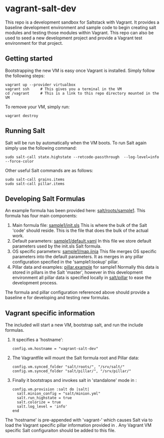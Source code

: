 # vagrant-salt-dev

This repo is a development sandbox for Saltstack with Vagrant. It provides a baseline development environment and sample code to begin creating salt modules and testing those modules within Vagrant.  This repo can also be used to seed a new development project and provide a Vagrant test environment for that project.


## Getting started

Bootstrapping the new VM is easy once Vagrant is installed.  Simply follow the following steps:
```
vagrant up --provider virtualbox
vagrant ssh     # This gives you a terminal in the VM
cd /vagrant     # This is a link to this repo directory mounted in the VM
```

To remove your VM, simply run:
```
vagrant destroy
```


## Running Salt

Salt will be run by automatically when the VM boots.  To run Salt again simply use the following command:
```
sudo salt-call state.highstate --retcode-passthrough  --log-level=info --force-color
```

Other useful Salt commands are as follows:
```
sudo salt-call grains.items
sudo salt-call pillar.items
```


## Developing Salt Formulas

An example formula has been provided here: [salt/roots/sample1](salt/roots/sample1/).  This formula has four main components:

1. Main formula file: [sample1/init.sls](salt/roots/sample1/init.sls)
  This is where the bulk of the Salt 'code' should reside.  This is the file that does the bulk of the actual work.
2. Default parameters: [sample1/default.yaml](salt/roots/sample1/default.yaml)
  In this file we store default parameters used by the init.sls Salt formula.
3. OS specific parameters: [sample1/map.jinja](salt/roots/sample1/map.jinja)
  This file merges OS specific parameters into the default parameters.  It as merges in any pillar configuration specified in the 'sample1:lookup' pillar.
4. Pillar data and examples: [pillar.example](salt/pillar/sample1/init.sls) for sample1
  Normally this data is stored in pillars in the Salt 'master', however in this development environment all pillar data is specified locally in [salt/pillar](salt/pillar/) to ease the development process.

The formula and pillar configuration referenced above should provide a baseline e for developing and testing new formulas.


## Vagrant specific information

The included [](Vagrantfile) will start a new VM, bootstrap salt, and run the include formulas.

1. It specifies a 'hostname':

    ```
    config.vm.hostname = "vagrant-salt-dev"
    ```

2. The Vagrantfile will mount the Salt formula root and Pillar data:

    ```
    config.vm.synced_folder "salt/roots/", "/srv/salt/"
    config.vm.synced_folder "salt/pillar/", "/srv/pillar/"
    ```

3. Finally it bootstraps and invokes salt in 'standalone' mode in [](salt/minion.yml):

    ```
    config.vm.provision :salt do |salt|
      salt.minion_config = "salt/minion.yml"
      salt.run_highstate = true
      salt.colorize = true
      salt.log_level = 'info'
    end
    ```

The 'hostname' is pre-appended with 'vagrant-' which causes Salt via [](salt/pillar/top.sls) to load the Vagrant specific pillar information provided in [](salt/pillar/vagrant/init.sls).  Any Vagrant VM specific Salt configuraiton should be added to this file.
